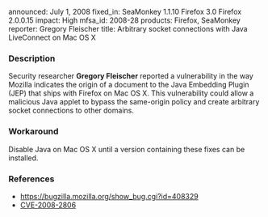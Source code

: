 announced: July 1, 2008
fixed_in: SeaMonkey 1.1.10
          Firefox 3.0
          Firefox 2.0.0.15
impact: High
mfsa_id: 2008-28
products: Firefox, SeaMonkey
reporter: Gregory Fleischer
title: Arbitrary socket connections with Java LiveConnect on Mac OS X

<h3>Description</h3>

<p>Security researcher <strong>Gregory Fleischer</strong> reported a
vulnerability in the way Mozilla indicates the origin of a document to the
Java Embedding Plugin (JEP) that ships with Firefox on Mac OS X. This
vulnerability could allow a malicious Java applet to bypass the same-origin
policy and create arbitrary socket connections to other domains.</p>

<h3>Workaround</h3>

<p>Disable Java on Mac OS X until a version containing these fixes can be installed.</p>

<h3>References</h3>

<ul>
  <li><a href="https://bugzilla.mozilla.org/show_bug.cgi?id=408329">https://bugzilla.mozilla.org/show_bug.cgi?id=408329</a></li>
  <li><a class="ex-ref" href="http://cve.mitre.org/cgi-bin/cvename.cgi?name=CVE-2008-2806">CVE-2008-2806</a></li>

</ul>



